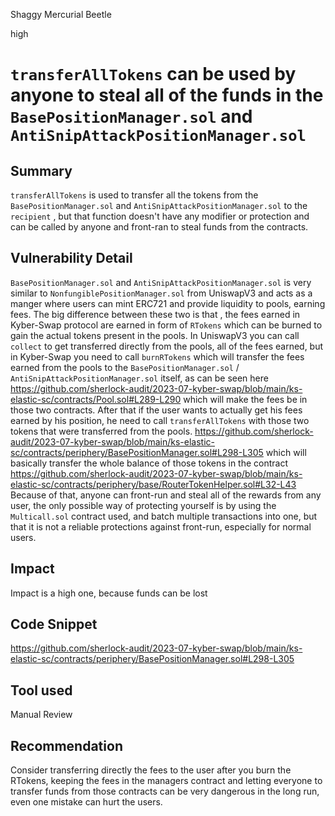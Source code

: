 Shaggy Mercurial Beetle

high

# `transferAllTokens` can be used by anyone to steal all of the funds in the `BasePositionManager.sol` and `AntiSnipAttackPositionManager.sol`
## Summary
`transferAllTokens` is used to transfer all the tokens from the `BasePositionManager.sol` and `AntiSnipAttackPositionManager.sol` to the `recipient` , but that function doesn't have any modifier or protection and can be called by anyone and front-ran to steal funds from the contracts.
## Vulnerability Detail
`BasePositionManager.sol` and `AntiSnipAttackPositionManager.sol` is very similar to `NonfungiblePositionManager.sol` from UniswapV3 and acts as a manger where users can mint ERC721 and provide liquidity to pools, earning fees. The big difference between these two is that , the fees earned in Kyber-Swap protocol are earned in form of `RTokens` which can be burned to gain the actual tokens present in the pools. In UniswapV3 you can call `collect` to get transferred directly from the pools, all of the fees earned, but in Kyber-Swap you need to call `burnRTokens` which will transfer the fees earned from the pools to the `BasePositionManager.sol` / `AntiSnipAttackPositionManager.sol` itself, as can be seen here 
https://github.com/sherlock-audit/2023-07-kyber-swap/blob/main/ks-elastic-sc/contracts/Pool.sol#L289-L290
which will make the fees be in those two contracts. After that if the user wants to actually get his fees earned by his position, he need to call `transferAllTokens` with those two tokens that were transferred from the pools.
https://github.com/sherlock-audit/2023-07-kyber-swap/blob/main/ks-elastic-sc/contracts/periphery/BasePositionManager.sol#L298-L305
which will basically transfer the whole balance of those tokens in the contract 
https://github.com/sherlock-audit/2023-07-kyber-swap/blob/main/ks-elastic-sc/contracts/periphery/base/RouterTokenHelper.sol#L32-L43
Because of that, anyone can front-run and steal all of the rewards from any user, the only possible way of protecting yourself is by using the `Multicall.sol` contract used, and batch multiple transactions into one, but that it is not a reliable protections against front-run, especially for normal users.
## Impact
Impact is a high one, because funds can be lost
## Code Snippet
https://github.com/sherlock-audit/2023-07-kyber-swap/blob/main/ks-elastic-sc/contracts/periphery/BasePositionManager.sol#L298-L305
## Tool used

Manual Review

## Recommendation
Consider transferring directly the fees to the user after you burn the RTokens, keeping the fees in the managers contract and letting everyone to transfer funds from those contracts can be very dangerous in the long run, even one mistake can hurt the users.